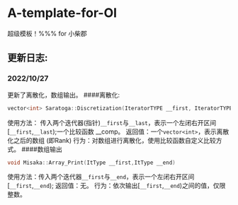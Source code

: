 # A-template-for-OI
超级模板！%%% for 小柴郡

## 更新日志:
### 2022/10/27
更新了离散化，数组输出。
####离散化:
```cpp
vector<int> Saratoga::Discretization(IteratorTYPE __first, IteratorTYPE __last, _Compare __comp)
```
使用方法：
传入两个迭代器(指针)`__first`与`__last`，表示一个左闭右开区间[`__first`,`__last`);一个比较函数 __comp。
返回值：一个`vector<int>`，表示离散化之后的数组 (即Rank)
行为：对数组进行离散化，使用比较函数自定义比较方式。
####数组输出
```cpp
void Misaka::Array_Print(ItType __first,ItType __end)
```
使用方法：传入两个迭代器`__first`与`__end`，表示一个左闭右开区间[`__first`,`__end`);
返回值：无。
行为：依次输出[`__first`,`__end`)之间的值，仅限整数。
